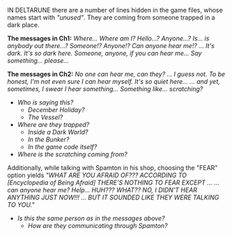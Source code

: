 IN DELTARUNE there are a number of lines hidden in the game files, whose names start with *"unused"*. They are coming from someone trapped in a dark place.

**The messages in Ch1:**
*Where...
Where am I?
Hello...? Anyone...?
Is... is anybody out there...?
Someone!? Anyone!? Can anyone hear me!?
...
It's dark.
It's so dark here.
Someone, anyone, if you can hear me...
Say something... please...*

**The messages in Ch2:**
*No one can hear me, can they?
...
I guess not.
To be honest, I'm not even sure I can hear myself.
It's so quiet here...
... and yet, sometimes,
I swear I hear something...
Something like... scratching?*

- _Who is saying this?_
	- _<a onclick="loadFile('December Holiday.md')">December Holiday</a>?_
	- *The Vessel?*
- _Where are they trapped?_
	- _Inside a Dark World?_
	- _In the <a onclick="loadFile('Bunker.md')">Bunker</a>?_
	- _In the game code itself?_
- _Where is the scratching coming from?_

Additionally, while talking with Spamton in his shop, choosing the "FEAR" option yields *"WHAT ARE YOU AFRAID OF??? ACCORDING TO [Encyclopedia of Being Afraid] THERE'S NOTHING TO FEAR EXCEPT ... ... can anyone hear me? Help... HUH??? WHAT?? NO, I DIDN'T HEAR ANYTHING JUST NOW!!! ... BUT IT SOUNDED LIKE THEY WERE TALKING TO YOU."*

- _Is this the same person as in the messages above?_
	- _How are they communicating through Spamton?_